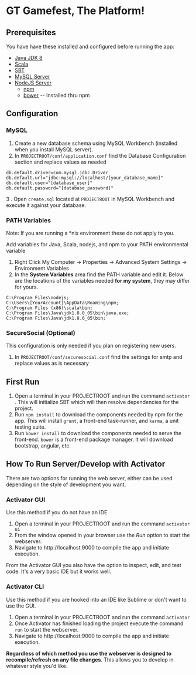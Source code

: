 GT Gamefest, The Platform!
======

Prerequisites
------

You have have these installed and configured before running the app:

* [Java JDK 8](http://www.oracle.com/technetwork/java/javase/downloads/jdk8-downloads-2133151.html)
* [Scala](http://www.scala-lang.org/)
* [SBT](http://www.scala-sbt.org/)
* [MySQL Server](http://dev.mysql.com/downloads/mysql/)
* [NodeJS Server](http://nodejs.org/download/)
    * [npm](https://www.npmjs.org/)
    * [bower](http://bower.io/) -- Installed thru npm

Configuration
------

### MySQL

1. Create a new database schema using MySQL Workbench (installed when you install MySQL server).
2. In `PROJECTROOT/conf/application.conf` find the Database Configuration section and replace values as needed

```
db.default.driver=com.mysql.jdbc.Driver
db.default.url="jdbc:mysql://localhost/[your_database_name]"
db.default.user="[database_user]"
db.default.password="[database_password]"
```

3 . Open `create.sql` located at `PROJECTROOT` in MySQL Workbench and execute it against your database.

### PATH Variables

Note: If you are running a *nix environment these do not apply to you.

Add variables for Java, Scala, nodejs, and npm to your PATH environmental variable

1. Right Click My Computer -> Properties -> Advanced System Settings -> Environment Variables
2. In the **System Variables** area find the PATH variable and edit it. Below are the locations of the variables needed **for my system**, they may differ for yours.

```
C:\Program Files\nodejs;
C:\Users\[YourAccount]\AppData\Roaming\npm;
C:\Program Files (x86)\scala\bin;
C:\Program Files\Java\jdk1.8.0_05\bin\java.exe;
C:\Program Files\Java\jdk1.8.0_05\bin;
```

### SecureSocial (Optional)

This configuration is only needed if you plan on registering new users.

1. In `PROJECTROOT/conf/securesocial.conf` find the settings for smtp and replace values as is necessary


First Run
------

1. Open a terminal in your PROJECTROOT and run the command `activator` . This will initialize SBT which will then resolve dependencies for the project.
2. Run `npm install` to download the components needed by npm for the app. This will install `grunt`, a front-end task-runner, and `karma`, a unit testing suite.
3. Run `bower install` to download the components needed to serve the front-end. `bower` is a front-end package manager. It will download bootstrap, angular, etc.

How To Run Server/Develop with Activator
------

There are two options for running the web server, either can be used depending on the style of development you want.

### Activator GUI

Use this method if you do not have an IDE

1. Open a terminal in your PROJECTROOT and run the command `activator ui`  
2. From the window opened in your browser use the *Run* option to start the webserver.
3. Navigate to http://localhost:9000 to compile the app and initiate execution. 

From the Activator GUI you also have the option to inspect, edit, and test code. It's a very basic IDE but it works well.

### Activator CLI

Use this method if you are hooked into an IDE like Sublime or don't want to use the GUI.

1. Open a terminal in your PROJECTROOT and run the command `activator` 
2. Once Activator has finished loading the project execute the command `run` to start the webserver.
3. Navigate to http://localhost:9000 to compile the app and initiate execution.

**Regardless of which method you use the webserver is designed to recompile/refresh on any file changes**. This allows you to develop in whatever style you'd like.
